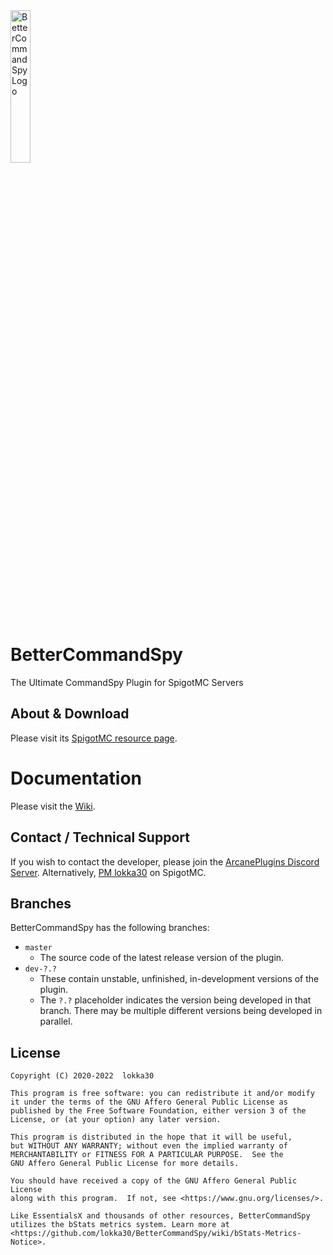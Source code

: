 <img src="https://i.ibb.co/LPQnFBL/logo2000.png" alt="BetterCommandSpy Logo" width="25%" height="25%" />

# BetterCommandSpy

The Ultimate CommandSpy Plugin for SpigotMC Servers

## About & Download

Please visit its [SpigotMC resource page](https://www.spigotmc.org/resources/bettercommandspy-1-7-1-16.84030/).

# Documentation

Please visit the [Wiki](https://github.com/lokka30/BetterCommandSpy/wiki).

## Contact / Technical Support

If you wish to contact the developer, please join the [ArcanePlugins Discord Server](https://discord.io/arcaneplugins).
Alternatively, [PM lokka30](https://www.spigotmc.org/conversations/add?to=lokka30) on SpigotMC.

## Branches

BetterCommandSpy has the following branches:

* `master`
  * The source code of the latest release version of the plugin.
* `dev-?.?`
  * These contain unstable, unfinished, in-development versions of the plugin.
  * The `?.?` placeholder indicates the version being developed in that branch.
There may be multiple different versions being developed in parallel.

## License

    Copyright (C) 2020-2022  lokka30

    This program is free software: you can redistribute it and/or modify
    it under the terms of the GNU Affero General Public License as
    published by the Free Software Foundation, either version 3 of the
    License, or (at your option) any later version.

    This program is distributed in the hope that it will be useful,
    but WITHOUT ANY WARRANTY; without even the implied warranty of
    MERCHANTABILITY or FITNESS FOR A PARTICULAR PURPOSE.  See the
    GNU Affero General Public License for more details.

    You should have received a copy of the GNU Affero General Public License
    along with this program.  If not, see <https://www.gnu.org/licenses/>.

    Like EssentialsX and thousands of other resources, BetterCommandSpy
    utilizes the bStats metrics system. Learn more at
    <https://github.com/lokka30/BetterCommandSpy/wiki/bStats-Metrics-Notice>.